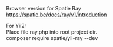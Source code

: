 Browser version for Spatie Ray\
https://spatie.be/docs/ray/v1/introduction

For Yii2:\
Place file ray.php into root project dir.\
composer require spatie/yii-ray --dev
